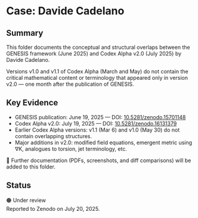 # Case: Davide Cadelano

## Summary

This folder documents the conceptual and structural overlaps between the GENESIS framework (June 2025) and Codex Alpha v2.0 (July 2025) by Davide Cadelano.

Versions v1.0 and v1.1 of Codex Alpha (March and May) do not contain the critical mathematical content or terminology that appeared only in version v2.0 — one month after the publication of GENESIS.

## Key Evidence

- GENESIS publication: June 19, 2025 — DOI: [10.5281/zenodo.15701148](https://doi.org/10.5281/zenodo.15701148)
- Codex Alpha v2.0: July 19, 2025 — DOI: [10.5281/zenodo.16131379](https://doi.org/10.5281/zenodo.16131379)
- Earlier Codex Alpha versions: v1.1 (Mar 6) and v1.0 (May 30) do not contain overlapping structures.
- Major additions in v2.0: modified field equations, emergent metric using ∇K, analogues to torsion, jet terminology, etc.

📂 Further documentation (PDFs, screenshots, and diff comparisons) will be added to this folder.

## Status

🟠 Under review  
Reported to Zenodo on July 20, 2025.

